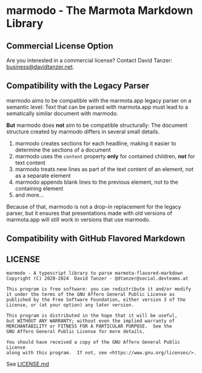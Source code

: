 # marmodo - The Marmota Markdown Library

## Commercial License Option

Are you interested in a commercial license? Contact David Tanzer: [business@davidtanzer.net](mailto:business@davidtanzer.net).

## Compatibility with the Legacy Parser

marmodo aims to be compatible with the marmota.app legacy parser on a semantic
level: Text that can be parsed with marmota.app must lead to a sematically
similar document with marmodo.

**But** marmodo does **not** aim to be compatible structurally: The document
structure created by marmodo differs in several small details.

1. marmodo creates sections for each headline, making it easier to determine
   the sections of a document
2. marmodo uses the `content` property **only** for contained children,
   **not** for text content
3. marmodo treats new lines as part of the text content of an element, not
   as a separate element
4. marmodo appends blank lines to the previous element, not to the containing
   element
5. and more...

Because of that, marmodo is not a drop-in replacement for the legacy parser,
but it ensures that presentations made with old versions of marmota.app
will still work in versions that use marmodo.

## Compatibility with GitHub Flavored Markdown

## LICENSE

```
marmodo - A typescript library to parse marmota-flavored-markdown
Copyright (C) 2020-2024  David Tanzer - @dtanzer@social.devteams.at

This program is free software: you can redistribute it and/or modify
it under the terms of the GNU Affero General Public License as
published by the Free Software Foundation, either version 3 of the
License, or (at your option) any later version.

This program is distributed in the hope that it will be useful,
but WITHOUT ANY WARRANTY; without even the implied warranty of
MERCHANTABILITY or FITNESS FOR A PARTICULAR PURPOSE.  See the
GNU Affero General Public License for more details.

You should have received a copy of the GNU Affero General Public License
along with this program.  If not, see <https://www.gnu.org/licenses/>.
```

See [LICENSE.md](LICENSE.md)
